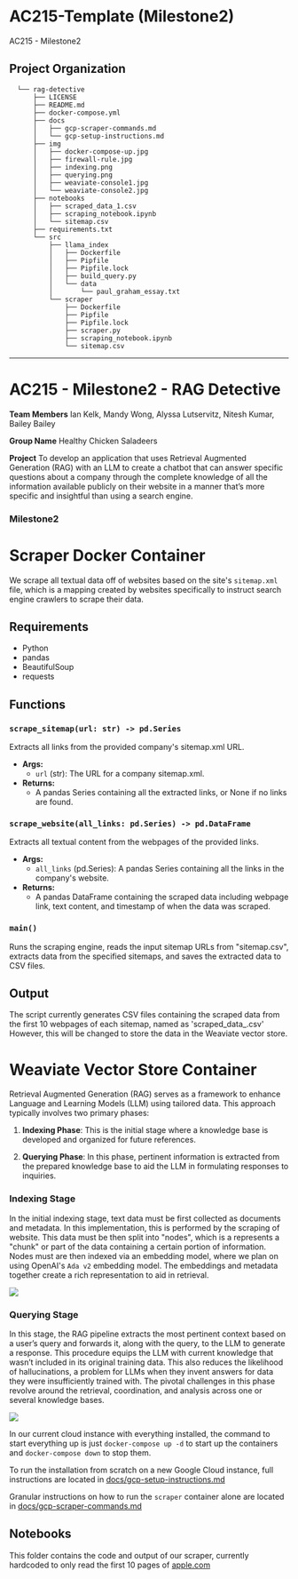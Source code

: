 AC215-Template (Milestone2)
==============================

AC215 - Milestone2

Project Organization
------------
      └── rag-detective
          ├── LICENSE
          ├── README.md
          ├── docker-compose.yml
          ├── docs
          │   ├── gcp-scraper-commands.md
          │   └── gcp-setup-instructions.md
          ├── img
          │   ├── docker-compose-up.jpg
          │   ├── firewall-rule.jpg
          │   ├── indexing.png
          │   ├── querying.png
          │   ├── weaviate-console1.jpg
          │   └── weaviate-console2.jpg
          ├── notebooks
          │   ├── scraped_data_1.csv
          │   ├── scraping_notebook.ipynb
          │   └── sitemap.csv
          ├── requirements.txt
          └── src
              ├── llama_index
              │   ├── Dockerfile
              │   ├── Pipfile
              │   ├── Pipfile.lock
              │   ├── build_query.py
              │   └── data
              │       └── paul_graham_essay.txt
              └── scraper
                  ├── Dockerfile
                  ├── Pipfile
                  ├── Pipfile.lock
                  ├── scraper.py
                  ├── scraping_notebook.ipynb
                  └── sitemap.csv


--------
# AC215 - Milestone2 - RAG Detective

**Team Members**
Ian Kelk, Mandy Wong, Alyssa Lutservitz, Nitesh Kumar, Bailey Bailey

**Group Name**
Healthy Chicken Saladeers

**Project**
To develop an application that uses Retrieval Augmented Generation (RAG) with an LLM to create a chatbot that can answer specific questions about a company through the complete knowledge of all the information available publicly on their website in a manner that’s more specific and insightful than using a search engine.

### Milestone2 ###

# Scraper Docker Container

We scrape all textual data off of websites based on the site's `sitemap.xml` file, which is a mapping created by websites specifically to instruct search engine crawlers to scrape their data.

## Requirements
- Python
- pandas
- BeautifulSoup
- requests

## Functions

### `scrape_sitemap(url: str) -> pd.Series`
Extracts all links from the provided company's sitemap.xml URL.
- **Args:**
  - `url` (str): The URL for a company sitemap.xml.
- **Returns:**
  - A pandas Series containing all the extracted links, or None if no links are found.

### `scrape_website(all_links: pd.Series) -> pd.DataFrame`
Extracts all textual content from the webpages of the provided links.
- **Args:**
  - `all_links` (pd.Series): A pandas Series containing all the links in the company's website.
- **Returns:**
  - A pandas DataFrame containing the scraped data including webpage link, text content, and timestamp of when the data was scraped.

### `main()`
Runs the scraping engine, reads the input sitemap URLs from "sitemap.csv", extracts data from the specified sitemaps, and saves the extracted data to CSV files.

## Output

The script currently generates CSV files containing the scraped data from the first 10 webpages of each sitemap, named as 'scraped_data_<index>.csv' However, this will be changed to store the data in the Weaviate vector store.

# Weaviate Vector Store Container

Retrieval Augmented Generation (RAG) serves as a framework to enhance Language and Learning Models (LLM) using tailored data. This approach typically involves two primary phases:

1. **Indexing Phase**: This is the initial stage where a knowledge base is developed and organized for future references.

2. **Querying Phase**: In this phase, pertinent information is extracted from the prepared knowledge base to aid the LLM in formulating responses to inquiries.

### Indexing Stage

In the initial indexing stage, text data must be first collected as documents and metadata. In this implementation, this is performed by the scraping of website. This data must be then split into "nodes", which is a represents a "chunk" or part of the data containing a certain portion of information. Nodes must are then indexed via an embedding model, where we plan on using OpenAI's `Ada v2` embedding model. The embeddings and metadata together create a rich representation to aid in retrieval.

![](../img/indexing.png)

### Querying Stage
In this stage, the RAG pipeline extracts the most pertinent context based on a user’s query and forwards it, along with the query, to the LLM to generate a response. This procedure equips the LLM with current knowledge that wasn’t included in its original training data. This also reduces the likelihood of hallucinations, a problem for LLMs when they invent answers for data they were insufficiently trained with. The pivotal challenges in this phase revolve around the retrieval, coordination, and analysis across one or several knowledge bases.

![](../img/querying.png)

In our current cloud instance with everything installed, the command to start everything up is just `docker-compose up -d` to start up the containers and `docker-compose down` to stop them.

To run the installation from scratch on a new Google Cloud instance, full instructions are located in [docs/gcp-setup-instructions.md](./docs/gcp-setup-instructions.md)

Granular instructions on how to run the `scraper` container alone are located in [docs/gcp-scraper-commands.md](./docs/gcp-scraper-commands.md)

## Notebooks

This folder contains the code and output of our scraper, currently hardcoded to only read the first 10 pages of [apple.com](https://apple.com)

